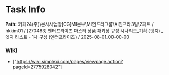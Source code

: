 # Task Info

**Path:** 카페24(주)\본사사업장\[CG]MI본부\MI인프라그룹\AI인프라3팀\2파트 / hkkim01 / [270483] 엔터프라이즈 마스터 상품 패키징 구성 시나리오_기획 (엣지) _ 엣지 리스트 - 1차 구성 (엔터프라이즈) / 2025-08-01_00-00-00

### WIKI
- ["https://wiki.simplexi.com/pages/viewpage.action?pageId=2775928042"]

